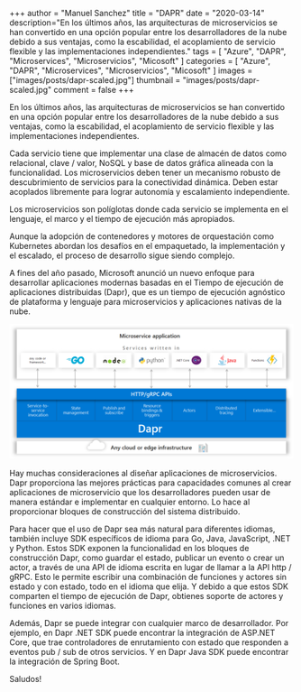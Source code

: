 +++
author = "Manuel Sanchez"
title = "DAPR"
date = "2020-03-14"
description="En los últimos años, las arquitecturas de microservicios se han convertido en una opción popular entre los desarrolladores de la nube debido a sus ventajas, como la escabilidad, el acoplamiento de servicio flexible y las implementaciones independientes."
tags = [
    "Azure", "DAPR", "Microservices", "Microservicios", "Micosoft" 
]
categories = [
    "Azure", "DAPR", "Microservices", "Microservicios", "Micosoft"
]
images  = ["images/posts/dapr-scaled.jpg"]
thumbnail = "images/posts/dapr-scaled.jpg"
comment = false
+++

En los últimos años, las arquitecturas de microservicios se han convertido en una opción popular entre los desarrolladores de la nube debido a sus ventajas, como la escabilidad, el acoplamiento de servicio flexible y las implementaciones independientes.

Cada servicio tiene que implementar una clase de almacén de datos como relacional, clave / valor, NoSQL y base de datos gráfica alineada con la funcionalidad. Los microservicios deben tener un mecanismo robusto de descubrimiento de servicios para la conectividad dinámica. Deben estar acoplados libremente para lograr autonomía y escalamiento independiente. 

Los microservicios son políglotas donde cada servicio se implementa en el lenguaje, el marco y el tiempo de ejecución más apropiados.

Aunque la adopción de contenedores y motores de orquestación como Kubernetes abordan los desafíos en el empaquetado, la implementación y el escalado, el proceso de desarrollo sigue siendo complejo.

A fines del año pasado, Microsoft anunció un nuevo enfoque para desarrollar aplicaciones modernas basadas en el Tiempo de ejecución de aplicaciones distribuidas (Dapr), que es un tiempo de ejecución agnóstico de plataforma y lenguaje para microservicios y aplicaciones nativas de la nube.

![Solución en Visual Studio](images/posts/DAPR.png)

Hay muchas consideraciones al diseñar aplicaciones de microservicios. Dapr proporciona las mejores prácticas para capacidades comunes al crear aplicaciones de microservicio que los desarrolladores pueden usar de manera estándar e implementar en cualquier entorno. Lo hace al proporcionar bloques de construcción del sistema distribuido.

Para hacer que el uso de Dapr sea más natural para diferentes idiomas, también incluye SDK específicos de idioma para Go, Java, JavaScript, .NET y Python. Estos SDK exponen la funcionalidad en los bloques de construcción Dapr, como guardar el estado, publicar un evento o crear un actor, a través de una API de idioma escrita en lugar de llamar a la API http / gRPC. Esto le permite escribir una combinación de funciones y actores sin estado y con estado, todo en el idioma que elija. Y debido a que estos SDK comparten el tiempo de ejecución de Dapr, obtienes soporte de actores y funciones en varios idiomas.

Además, Dapr se puede integrar con cualquier marco de desarrollador. Por ejemplo, en Dapr .NET SDK puede encontrar la integración de ASP.NET Core, que trae controladores de enrutamiento con estado que responden a eventos pub / sub de otros servicios. Y en Dapr Java SDK puede encontrar la integración de Spring Boot.

Saludos!